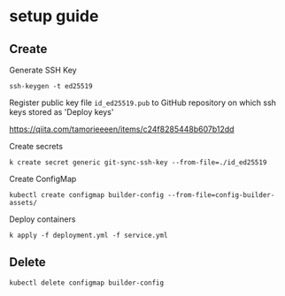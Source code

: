 # setup guide

## Create

Generate SSH Key

```
ssh-keygen -t ed25519
```

Register public key file `id_ed25519.pub` to GitHub repository on which ssh keys stored as 'Deploy keys'

https://qiita.com/tamorieeeen/items/c24f8285448b607b12dd

Create secrets

```
k create secret generic git-sync-ssh-key --from-file=./id_ed25519
```

Create ConfigMap

```
kubectl create configmap builder-config --from-file=config-builder-assets/
```

Deploy containers

```
k apply -f deployment.yml -f service.yml
```

## Delete

```
kubectl delete configmap builder-config
```
